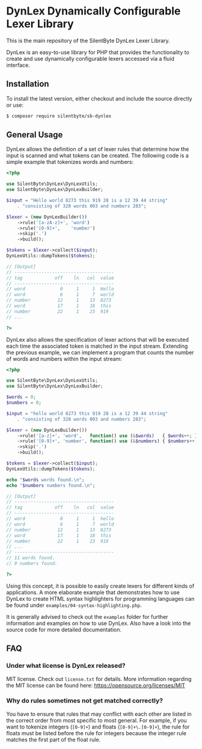 
DynLex Dynamically Configurable Lexer Library
=============================================

This is the main repository of the SilentByte DynLex Lexer Library.

DynLex is an easy-to-use library for PHP that provides the functionality to create and use dynamically configurable lexers accessed via a fluid interface.


## Installation

To install the latest version, either checkout and include the source directly or use:

```bash
$ composer require silentbyte/sb-dynlex
```


## General Usage

DynLex allows the definition of a set of lexer rules that determine how the input is scanned and what tokens can be created. The following code is a simple example that tokenizes words and numbers:

```php
<?php

use SilentByte\DynLex\DynLexUtils;
use SilentByte\DynLex\DynLexBuilder;

$input = "Hello world 8273 this 919 28 is a 12 39 44 string"
    . "consisting of 328 words 003 and numbers 283";

$lexer = (new DynLexBuilder())
    ->rule('[a-zA-z]+', 'word')
    ->rule('[0-9]+',    'number')
    ->skip('.')
    ->build();

$tokens = $lexer->collect($input);
DynLexUtils::dumpTokens($tokens);

// [Output]
// -------------------------------------
// tag            off    ln   col  value
// -------------------------------------
// word             0     1     1  Hello
// word             6     1     7  world
// number          12     1    13  8273
// word            17     1    18  this
// number          22     1    23  919
// ...

?>
```

DynLex also allows the specification of lexer actions that will be executed each time the associated token is matched in the input stream. Extending the previous example, we can implement a program that counts the number of words and numbers within the input stream:

```php
<?php

use SilentByte\DynLex\DynLexUtils;
use SilentByte\DynLex\DynLexBuilder;

$words = 0;
$numbers = 0;

$input = "hello world 8273 this 919 28 is a 12 39 44 string"
    . "consisting of 328 words 003 and numbers 283";

$lexer = (new DynLexBuilder())
    ->rule('[a-z]+', 'word',   function() use (&$words)   { $words++; })
    ->rule('[0-9]+', 'number', function() use (&$numbers) { $numbers++; })
    ->skip('.')
    ->build();

$tokens = $lexer->collect($input);
DynLexUtils::dumpTokens($tokens);

echo "$words words found.\n";
echo "$numbers numbers found.\n";

// [Output]
// -------------------------------------
// tag            off    ln   col  value
// -------------------------------------
// word             0     1     1  hello
// word             6     1     7  world
// number          12     1    13  8273
// word            17     1    18  this
// number          22     1    23  919
// ...
// -------------------------------------
// 11 words found.
// 9 numbers found.

?>
```

Using this concept, it is possible to easily create lexers for different kinds of applications. A more elaborate example that demonstrates how to use DynLex to create HTML syntax highlighters for programming languages can be found under `examples/04-syntax-highlighting.php`.

It is generally advised to check out the `examples` folder for further information and examples on how to use DynLex. Also have a look into the source code for more detailed documentation.


## FAQ

### Under what license is DynLex released?
MIT license. Check out `license.txt` for details. More information regarding the MIT license can be found here: <https://opensource.org/licenses/MIT>

### Why do rules sometimes not get matched correctly?
You have to ensure that rules that may conflict with each other are listed in the correct order from most specific to most general. For example, if you want to tokenize integers (`[0-9]+`) and floats (`[0-9]+\.[0-9]+`), the rule for floats must be listed before the rule for integers because the integer rule matches the first part of the float rule.

